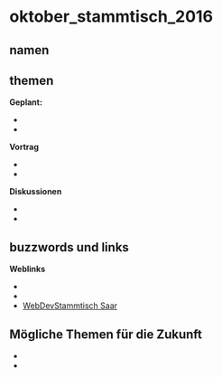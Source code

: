 # oktober_stammtisch_2016

## namen


## themen

**Geplant:**

* 
* 

**Vortrag** 
 
* 
* 

**Diskussionen**
 
* 
* 

## buzzwords und links

**Weblinks**

*
*
* [WebDevStammtisch Saar](http://www.webdevstammtisch.de/)

## Mögliche Themen für die Zukunft

*
* 
